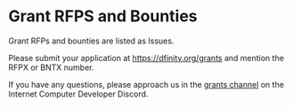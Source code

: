 # Grant RFPS and Bounties

Grant RFPs and bounties are listed as Issues.

Please submit your application at https://dfinity.org/grants and mention the RFPX or BNTX number.

If you have any questions, please approach us in the [grants channel](https://discord.com/channels/748416164832608337/835198109473570817) on the Internet Computer Developer Discord.
